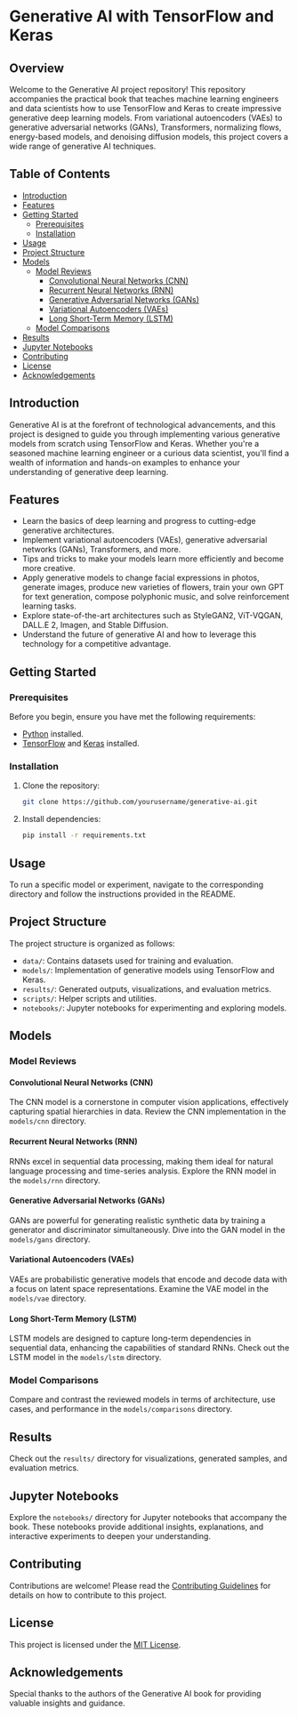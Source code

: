 # Generative AI with TensorFlow and Keras

## Overview

Welcome to the Generative AI project repository! This repository accompanies the practical book that teaches machine learning engineers and data scientists how to use TensorFlow and Keras to create impressive generative deep learning models. From variational autoencoders (VAEs) to generative adversarial networks (GANs), Transformers, normalizing flows, energy-based models, and denoising diffusion models, this project covers a wide range of generative AI techniques.

## Table of Contents

- [Introduction](#introduction)
- [Features](#features)
- [Getting Started](#getting-started)
  - [Prerequisites](#prerequisites)
  - [Installation](#installation)
- [Usage](#usage)
- [Project Structure](#project-structure)
- [Models](#models)
  - [Model Reviews](#model-reviews)
    - [Convolutional Neural Networks (CNN)](#convolutional-neural-networks-cnn)
    - [Recurrent Neural Networks (RNN)](#recurrent-neural-networks-rnn)
    - [Generative Adversarial Networks (GANs)](#generative-adversarial-networks-gans)
    - [Variational Autoencoders (VAEs)](#variational-autoencoders-vaes)
    - [Long Short-Term Memory (LSTM)](#long-short-term-memory-lstm)
  - [Model Comparisons](#model-comparisons)
- [Results](#results)
- [Jupyter Notebooks](#jupyter-notebooks)
- [Contributing](#contributing)
- [License](#license)
- [Acknowledgements](#acknowledgements)

## Introduction

Generative AI is at the forefront of technological advancements, and this project is designed to guide you through implementing various generative models from scratch using TensorFlow and Keras. Whether you're a seasoned machine learning engineer or a curious data scientist, you'll find a wealth of information and hands-on examples to enhance your understanding of generative deep learning.

## Features

- Learn the basics of deep learning and progress to cutting-edge generative architectures.
- Implement variational autoencoders (VAEs), generative adversarial networks (GANs), Transformers, and more.
- Tips and tricks to make your models learn more efficiently and become more creative.
- Apply generative models to change facial expressions in photos, generate images, produce new varieties of flowers, train your own GPT for text generation, compose polyphonic music, and solve reinforcement learning tasks.
- Explore state-of-the-art architectures such as StyleGAN2, ViT-VQGAN, DALL.E 2, Imagen, and Stable Diffusion.
- Understand the future of generative AI and how to leverage this technology for a competitive advantage.

## Getting Started

### Prerequisites

Before you begin, ensure you have met the following requirements:

- [Python](https://www.python.org/) installed.
- [TensorFlow](https://www.tensorflow.org/) and [Keras](https://keras.io/) installed.

### Installation

1. Clone the repository:

    ```bash
    git clone https://github.com/yourusername/generative-ai.git
    ```

2. Install dependencies:

    ```bash
    pip install -r requirements.txt
    ```

## Usage

To run a specific model or experiment, navigate to the corresponding directory and follow the instructions provided in the README.

## Project Structure

The project structure is organized as follows:

- `data/`: Contains datasets used for training and evaluation.
- `models/`: Implementation of generative models using TensorFlow and Keras.
- `results/`: Generated outputs, visualizations, and evaluation metrics.
- `scripts/`: Helper scripts and utilities.
- `notebooks/`: Jupyter notebooks for experimenting and exploring models.

## Models

### Model Reviews

#### Convolutional Neural Networks (CNN)

The CNN model is a cornerstone in computer vision applications, effectively capturing spatial hierarchies in data. Review the CNN implementation in the `models/cnn` directory.

#### Recurrent Neural Networks (RNN)

RNNs excel in sequential data processing, making them ideal for natural language processing and time-series analysis. Explore the RNN model in the `models/rnn` directory.

#### Generative Adversarial Networks (GANs)

GANs are powerful for generating realistic synthetic data by training a generator and discriminator simultaneously. Dive into the GAN model in the `models/gans` directory.

#### Variational Autoencoders (VAEs)

VAEs are probabilistic generative models that encode and decode data with a focus on latent space representations. Examine the VAE model in the `models/vae` directory.

#### Long Short-Term Memory (LSTM)

LSTM models are designed to capture long-term dependencies in sequential data, enhancing the capabilities of standard RNNs. Check out the LSTM model in the `models/lstm` directory.

### Model Comparisons

Compare and contrast the reviewed models in terms of architecture, use cases, and performance in the `models/comparisons` directory.

## Results

Check out the `results/` directory for visualizations, generated samples, and evaluation metrics.

## Jupyter Notebooks

Explore the `notebooks/` directory for Jupyter notebooks that accompany the book. These notebooks provide additional insights, explanations, and interactive experiments to deepen your understanding.

## Contributing

Contributions are welcome! Please read the [Contributing Guidelines](CONTRIBUTING.md) for details on how to contribute to this project.

## License

This project is licensed under the [MIT License](LICENSE).

## Acknowledgements

Special thanks to the authors of the Generative AI book for providing valuable insights and guidance.

